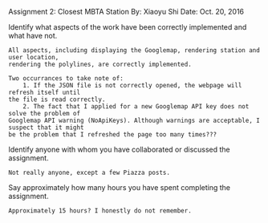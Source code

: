 Assignment 2: Closest MBTA Station
By: Xiaoyu Shi
Date: Oct. 20, 2016

Identify what aspects of the work have been correctly implemented and what have not.

	All aspects, including displaying the Googlemap, rendering station and user location,
	rendering the polylines, are correctly implemented.

	Two occurrances to take note of:
		1. If the JSON file is not correctly opened, the webpage will refresh itself until
	the file is read correctly.
		2. The fact that I applied for a new Googlemap API key does not solve the problem of
	Googlemap API warning (NoApiKeys). Although warnings are acceptable, I suspect that it might
	be the problem that I refreshed the page too many times???

Identify anyone with whom you have collaborated or discussed the assignment.

	Not really anyone, except a few Piazza posts.

Say approximately how many hours you have spent completing the assignment.
	
	Approximately 15 hours? I honestly do not remember.

